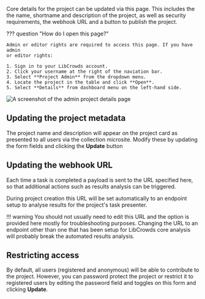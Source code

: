 Core details for the project can be updated via this page. This includes the
the name, shortname and description of the project, as well as security
requirements, the webhook URL and a button to publish the project.

??? question "How do I open this page?"

    Admin or editor rights are required to access this page. If you have admin
    or editor rights:

    1. Sign in to your LibCrowds account.
    2. Click your username at the right of the naviation bar.
    3. Select **Project Admin** from the dropdown menu.
    4. Locate the project in the table and click **Open**.
    5. Select **Details** from dashboard menu on the left-hand side.

![A screenshot of the admin project details page](/assets/img/admin-project-details.png?raw=true)

## Updating the project metadata

The project name and description will appear on the project card as presented
to all users via the collection microsite. Modify these by updating the
form fields and clicking the **Update** button

## Updating the webhook URL

Each time a task is completed a payload is sent to the URL specified here, so
that additional actions such as results analysis can be triggered.

During project creation this URL will be set automatically to an endpoint
setup to analyse results for the project's task presenter.

!!! warning
    You should not usually need to edit this URL and the option is provided
    here mostly for troubleshooting purposes. Changing the URL to an endpoint
    other than one that has been setup for LibCrowds core analysis will
    probably break the automated results analysis.

## Restricting access

By default, all users (registered and anonymous) will be able to contribute to
the project. However, you can password protect the project or restrict it
to registered users by editing the password field and toggles on this form
and clicking **Update**.
